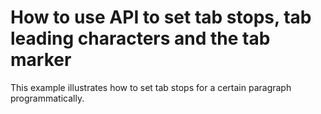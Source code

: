 # How to use API to set tab stops, tab leading characters and the tab marker


<p>This example illustrates how to set tab stops for a certain paragraph programmatically.</p>

<br/>


